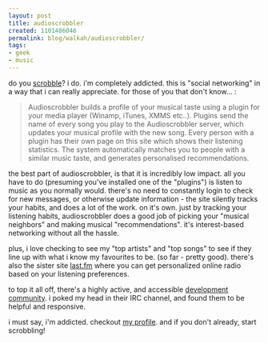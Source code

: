 ```yaml
---
layout: post
title: audioscrobbler
created: 1101486046
permalink: blog/walkah/audioscrobbler/
tags:
- geek
- music
---
```

<p>
do you <a href="http://www.audioscrobbler.com/" title="Audioscrobbler: musical taste profiling">scrobble</a>? i do. i'm completely addicted. this is "social networking" in a way that i can really appreciate. for those of you that don't know... :
</p><blockquote>
Audioscrobbler builds a profile of your musical taste using a plugin for your media player (Winamp, iTunes, XMMS etc..). Plugins send the name of every song you play to the Audioscrobbler server, which updates your musical profile with the new song. Every person with a plugin has their own page on this site which shows their listening statistics. The system automatically matches you to people with a similar music taste, and generates personalised recommendations.
</blockquote><p>
the best part of audioscrobbler, is that it is incredibly low impact. all you have to do (presuming you've installed one of the "plugins") is listen to music as you normally would. there's no need to constantly login to check for new messages, or otherwise update information - the site silently tracks your habits, and does a lot of the work. on it's own.  just by tracking your listening habits, audioscrobbler does a good job of picking your "musical neighbors" and making musical "recommendations".  it's interest-based networking without all the hassle.
</p><p>
plus, i love checking to see my "top artists" and "top songs"  to see if they line up with what i know my favourites to be. (so far - pretty good). there's also the sister site <a href="http://www.last.fm/" title="last.fm - personalized radio">last.fm</a> where you can get personalized online radio based on your listening preferences.
</p><p>
to top it all off, there's a highly active, and accessible <a href="http://www.audioscrobbler.com/development/" title="audioscrobbler development">development community</a>. i poked my head in their IRC channel, and found them to be helpful and responsive.
</p><p>
i must say, i'm addicted. checkout <a href="http://www.audioscrobbler.com/user/walkah/" title="walkah on audioscrobbler">my profile</a>. and if you don't already, start scrobbling!
</p>
